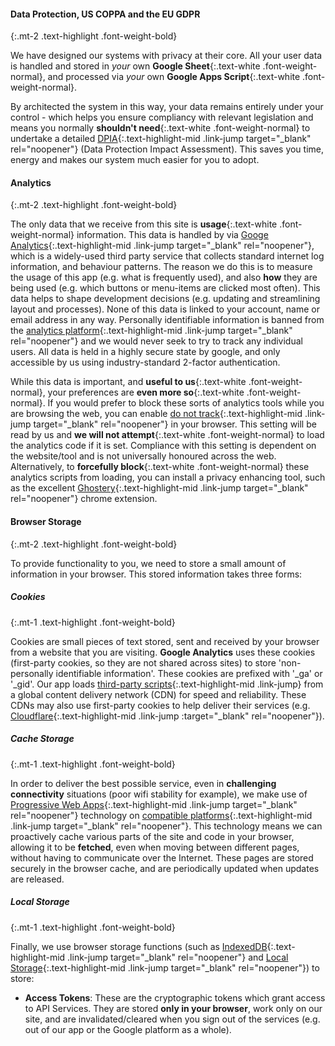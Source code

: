 #### Data Protection, US COPPA and the EU GDPR
{:.mt-2 .text-highlight .font-weight-bold}

We have designed our systems with privacy at their core. All your user data is handled and stored in _your_ own __Google Sheet__{:.text-white .font-weight-normal}, and processed via _your_ own __Google Apps Script__{:.text-white .font-weight-normal}.

By architected the system in this way, your data remains entirely under your control - which helps you ensure compliancy with relevant legislation and means you normally __shouldn't need__{:.text-white .font-weight-normal} to undertake a detailed [DPIA](https://ico.org.uk/for-organisations/guide-to-data-protection/guide-to-the-general-data-protection-regulation-gdpr/accountability-and-governance/data-protection-impact-assessments/){:.text-highlight-mid .link-jump target="_blank" rel="noopener"} (Data Protection Impact Assessment). This saves you time, energy and makes our system much easier for you to adopt.

#### Analytics
{:.mt-2 .text-highlight .font-weight-bold}

The only data that we receive from this site is __usage__{:.text-white .font-weight-normal} information. This data is handled by via [Googe Analytics](https://en.wikipedia.org/wiki/Google_Analytics){:.text-highlight-mid .link-jump target="_blank" rel="noopener"}, which is a widely-used third party service that collects standard internet log information, and behaviour patterns. The reason we do this is to measure the usage of this app (e.g. what is frequently used), and also __how__ they are being used (e.g. which buttons or menu-items are clicked most often). This data helps to shape development decisions (e.g. updating and streamlining layout and processes). None of this data is linked to your account, name or email address in any way. Personally identifiable information is banned from the [analytics platform](https://support.google.com/analytics/answer/6004245){:.text-highlight-mid .link-jump target="_blank" rel="noopener"} and we would never seek to try to track any individual users. All data is held in a highly secure state by google, and only accessible by us using industry-standard 2-factor authentication.

While this data is important, and __useful to us__{:.text-white .font-weight-normal}, your preferences are __even more so__{:.text-white .font-weight-normal}. If you would prefer to block these sorts of analytics tools while you are browsing the web, you can enable [do not track](http://donottrack.us/){:.text-highlight-mid .link-jump target="_blank" rel="noopener"} in your browser. This setting will be read by us and __we will not attempt__{:.text-white .font-weight-normal} to load the analytics code if it is set. Compliance with this setting is dependent on the website/tool and is not universally honoured across the web. Alternatively, to __forcefully block__{:.text-white .font-weight-normal} these analytics scripts from loading, you can install a privacy enhancing tool, such as the excellent [Ghostery](https://www.ghostery.com/){:.text-highlight-mid .link-jump target="_blank" rel="noopener"} chrome extension.

#### Browser Storage
{:.mt-2 .text-highlight .font-weight-bold}

To provide functionality to you, we need to store a small amount of information in your browser. This stored information takes three forms:

##### Cookies
{:.mt-1 .text-highlight .font-weight-bold}

Cookies are small pieces of text stored, sent and received by your browser from a website that you are visiting. __Google Analytics__ uses these cookies (first-party cookies, so they are not shared across sites) to store 'non-personally identifiable information'. These cookies are prefixed with '_ga' or '_gid'. Our app loads [third-party scripts](/credits/){:.text-highlight-mid .link-jump} from a global content delivery network (CDN) for speed and reliability. These CDNs may also use first-party cookies to help deliver their services (e.g. [Cloudflare](https://www.cloudflare.com/cookie-policy/){:.text-highlight-mid .link-jump :target="_blank" rel="noopener"}).

##### Cache Storage
{:.mt-1 .text-highlight .font-weight-bold}

In order to deliver the best possible service, even in __challenging connectivity__ situations (poor wifi stability for example), we make use of [Progressive Web Apps](https://developers.google.com/web/progressive-web-apps/){:.text-highlight-mid .link-jump target="_blank" rel="noopener"} technology on [compatible platforms](http://caniuse.com/#feat=serviceworkers){:.text-highlight-mid .link-jump target="_blank" rel="noopener"}. This technology means we can proactively cache various parts of the site and code in your browser, allowing it to be __fetched__, even when moving between different pages, without having to communicate over the Internet. These pages are stored securely in the browser cache, and are periodically updated when updates are released.

##### Local Storage
{:.mt-1 .text-highlight .font-weight-bold}

Finally, we use browser storage functions (such as [IndexedDB](https://developer.mozilla.org/en-US/docs/Web/API/IndexedDB_API/Basic_Concepts_Behind_IndexedDB){:.text-highlight-mid .link-jump target="_blank" rel="noopener"} and [Local Storage](https://developer.mozilla.org/en-US/docs/Web/API/Storage){:.text-highlight-mid .link-jump target="_blank" rel="noopener"}) to store:
- __Access Tokens__: These are the cryptographic tokens which grant access to API Services. They are stored __only in your browser__, work only on our site, and are invalidated/cleared when you sign out of the services (e.g. out of our app or the Google platform as a whole).